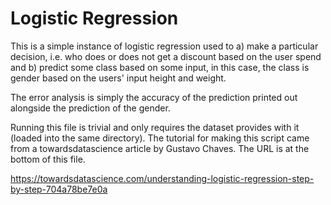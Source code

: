 # Logistic Regression 
This is a simple instance of logistic regression used to a) make a particular decision, i.e. who does or does not get a discount based on the user spend and b) predict some class based on some input, in this case, the class is gender based on the users' input height and weight.

The error analysis is simply the accuracy of the prediction printed out alongside the prediction of the gender.

Running this file is trivial and only requires the dataset provides with it (loaded into the same directory). The tutorial for making this script came from a towardsdatascience article by Gustavo Chaves. The URL is at the bottom of this file.


https://towardsdatascience.com/understanding-logistic-regression-step-by-step-704a78be7e0a
